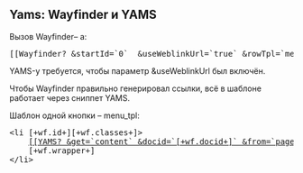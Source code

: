 
<meta http-equiv="Content-Type" content="text/html; charset=utf-8">
<h2>Yams: Wayfinder и YAMS</h2>

<p>Вызов Wayfinder– a:</p>
<pre class="brush: html;">[[Wayfinder? &startId=`0`  &useWeblinkUrl=`true` &rowTpl=`menu_tpl`]]</pre>
<p>YAMS-у требуется, чтобы параметр &useWeblinkUrl был включён.</p>
<p>Чтобы Wayfinder правильно генерировал ссылки, всё в шаблоне работает через сниппет YAMS.</p>
<p>Шаблон одной кнопки – menu_tpl:</p>
<pre class="brush: html;">
&lt;li [+wf.id+][+wf.classes+]>
	<a href="(yams_doc-%5B+wf.docid+%5D).html" [+wf.attributes+]>[[YAMS? &get=`content` &docid=`[+wf.docid+]` &from=`pagetitle`]]</a>
	[+wf.wrapper+]
&lt;/li>
</pre>